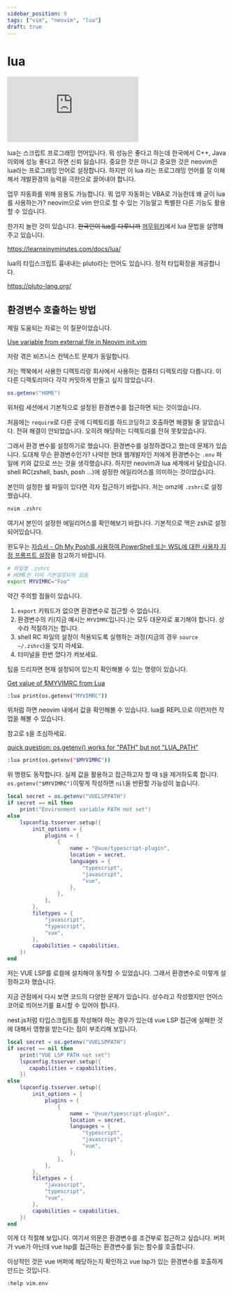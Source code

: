```yaml
---
sidebar_position: 9
tags: ["vim", "neovim", "lua"]
draft: true
---
```


# lua

<iframe class="codepen" src="https://www.youtube.com/embed/jUuqBZwwkQw" title="Lua in 100 Seconds" frameborder="0" allow="accelerometer; autoplay; clipboard-write; encrypted-media; gyroscope; picture-in-picture; web-share" allowfullscreen></iframe>

lua는 스크립트 프로그래밍 언어입니다. 뭐 성능은 좋다고 하는데 한국에서 C++, Java 이외에 성능 좋다고 하면 신뢰 잃습니다. 중요한 것은 아니고 중요한 것은 neovim은 lua라는 프로그래밍 언어로 설정합니다. 하지만 이 lua 라는 프로그래밍 언어를 잘 이해해서 개발환경의 능력을 극한으로 끌어내야 합니다.

업무 자동화를 위해 응용도 가능합니다. 뭐 업무 자동화는 VBA로 가능한데 왜 굳이 lua를 사용하는가? neovim으로 vim 만으로 할 수 있는 기능말고 특별한 다른 기능도 활용할 수 있습니다.

한가지 놀란 것이 있습니다. ~~한국인이 lua를 다루니까~~ [꺼무위키](https://namu.wiki/w/Lua)에서 lua 문법을 설명해주고 있습니다.

<!-- @todo: 여정 다익스트라까지 만들기 -->
<!-- @todo: CLI 만들기 -->
<!-- @todo: http 서버 만들기 -->

https://learnxinyminutes.com/docs/lua/

lua의 타입스크립트 흉내내는 pluto라는 언어도 있습니다. 정적 타입확장을 제공합니다.

https://pluto-lang.org/

## 환경변수 호출하는 방법

제일 도움되는 자료는 이 질문이었습니다.

[Use variable from external file in Neovim init.vim](https://stackoverflow.com/questions/74087692/use-variable-from-external-file-in-neovim-init-vim)

저랑 겪은 비즈니스 컨텍스트 문제가 동일합니다.

저는 맥북에서 사용한 디렉토리랑 회사에서 사용하는 컴퓨터 디렉토리랑 다릅니다. 이 다른 디렉토리마다 각각 커밋하게 만들고 싶지 않았습니다.

```lua
os.getenv("HOME")
```

위처럼 세션에서 기본적으로 설정된 환경변수를 접근하면 되는 것이었습니다.

처음에는 `require`로 다른 곳에 디렉토리를 하드코딩하고 호출하면 해결될 줄 알았습니다. 전혀 해결이 안되었습니다. 오히려 해당하는 디렉토리를 전혀 못찾았습니다.

그래서 환경 변수를 설정하기로 했습니다. 환경변수를 설정하겠다고 했는데 문제가 있습니다. 도대체 무슨 환경변수인가? 나약한 현대 웹개발자인 저에게 환경변수는 `.env` 파일에 키와 값으로 쓰는 것을 생각했습니다. 하지만 neovim과 lua 세계에서 달랐습니다. shell RC(zshell, bash, posh ...)에 설정한 에일리어스를 의미하는 것이었습니다.

본인이 설정한 쉘 파일이 있다면 각자 접근하기 바랍니다. 저는 omz에 `.zshrc`로 설정했습니다.

```sh
nvim .zshrc
```

여기서 본인이 설정한 에일리어스를 확인해보기 바랍니다. 기본적으로 맥은 zsh로 설정되어있습니다.

윈도우는 [자습서 - Oh My Posh를 사용하여 PowerShell 또는 WSL에 대한 사용자 지정 프롬프트 설정](https://learn.microsoft.com/ko-kr/windows/terminal/tutorials/custom-prompt-setup)을 참고하기 바랍니다.

```sh title=".zshrc"
# 파일명 .zshrc
# HOME은 이미 기본설정되어 있음
export MYVIMRC="Foo"
```

약간 주의할 점들이 있습니다.

1. `export` 키워드가 없으면 환경변수로 접근할 수 없습니다.
2. 환경변수의 키(지금 예시는 `MYVIMRC`입니다.)는 모두 대문자로 표기해야 합니다. 상수라 적절하기는 합니다.
3. shell RC 파일의 설정이 적용되도록 실행하는 과정(지금의 경우 `source ~/.zshrc`)을 잊지 마세요.
4. 터미널을 한번 껐다가 켜보세요.

팁을 드리자면 현재 설정되어 있는지 확인해볼 수 있는 명령이 있습니다.

[Get value of $MYVIMRC from Lua](https://vi.stackexchange.com/questions/31737/get-value-of-myvimrc-from-lua)

```sh
:lua print(os.getenv("MYVIMRC"))
```

위처럼 하면 neovim 내에서 값을 확인해볼 수 있습니다. lua를 REPL으로 이런저런 작업을 해볼 수 있습니다.

참고로 `$`을 조심하세요.

[quick question: os.getenv() works for "PATH" but not "LUA_PATH"](https://www.reddit.com/r/lua/comments/xpr0hs/quick_question_osgetenv_works_for_path_but_not/)

```sh
:lua print(os.getenv("$MYVIMRC"))
```

위 명령도 동작합니다. 실제 값을 활용하고 접근하고자 할 때 `$`을 제거하도록 합니다. `os.getenv("$MYVIMRC")`이렇게 작성하면 `nil`을 반환할 가능성이 높습니다.

```lua title="lsp.lua"
local secret = os.getenv("VUELSPPATH")
if secret == nil then
    print("Environment variable PATH not set")
else
    lspconfig.tsserver.setup({
        init_options = {
            plugins = {
                {
                    name = "@vue/typescript-plugin",
                    location = secret,
                    languages = {
                        "typescript",
                        "javascript",
                        "vue",
                    },
                },
            },
        },
        filetypes = {
            "javascript",
            "typescript",
            "vue",
        },
        capabilities = capabilities,
    })
end
```

저는 VUE LSP를 로컬에 설치해야 동작할 수 있었습니다. 그래서 환경변수로 이렇게 설정하고자 했습니다.

지금 관점에서 다시 보면 코드의 다양한 문제가 있습니다. 상수라고 작성했지만 언어스코어로 띄어쓰기를 표시할 수 있어야 합니다.

nest.js처럼 타입스크립트를 작성해야 하는 경우가 있는데 vue LSP 접근에 실패한 것에 대해서 영향을 받는다는 점이 부조리해 보입니다.

```lua
local secret = os.getenv("VUELSPPATH")
if secret == nil then
    print("VUE LSP PATH not set")
    lspconfig.tsserver.setup({
       capabilities = capabilities,
    })
else
    lspconfig.tsserver.setup({
        init_options = {
            plugins = {
                {
                    name = "@vue/typescript-plugin",
                    location = secret,
                    languages = {
                        "typescript",
                        "javascript",
                        "vue",
                    },
                },
            },
        },
        filetypes = {
            "javascript",
            "typescript",
            "vue",
        },
        capabilities = capabilities,
    })
end
```

이게 더 적절해 보입니다. 여기서 의문은 환경변수를 조건부로 접근하고 싶습니다. 버퍼가 vue가 아닌데 vue lsp를 접근하는 환경변수를 읽는 함수를 호출합니다.

이상적인 것은 vue 버퍼에 해당하는지 확인하고 vue lsp가 있는 환경변수를 호출하게 만드는 것입니다.

```
:help vim.env 
```
